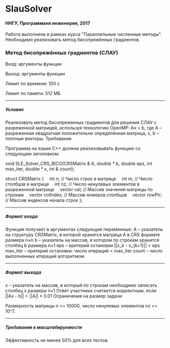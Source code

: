 # SlauSolver

#### ННГУ, Программаня инженерия, 2017 

Работа выполнена в рамках курса "Параллельные численные методы".
Необходимо реализовать метод бисопряжённых градиентов.

### Метод бисопряжённых градиентов (СЛАУ)

Вход: аргументы функции

Выход: аргументы функции

Лимит по времени: 100 c

Лимит по памяти: 512 МБ

---
##### Условие

Реализовать метод бисопряженных градиентов для решения СЛАУ с разреженной матрицей, используя технологию OpenMP: 
Ax = b, где A – разреженная квадратная положительно определённая матрица, x, b – плотные векторы. 
Требования

Программа на языке C++ должна реализовывать функцию со следующим заголовком:

void SLE_Solver_CRS_BICG(CRSMatrix & A, double * b, double eps, int max_iter, double * x, int & count);

struct CRSMatrix
{
 int n; // Число строк в матрице 
 int m; // Число столбцов в матрице 
 int nz; // Число ненулевых элементов в разреженной матрице 
 vector<double> val; // Массив значений матрицы по строкам 
 vector<int> colIndex; // Массив номеров столбцов 
 vector<int> rowPtr; // Массив индексов начала строк 
};

---
##### Формат входа

Функция получает в аргументах следующие переменные:
A – указатель на структуру CRSMatrix, в которой хранится матрица A в CRS формате размера n×n
b – указатель на массив, в котором по строкам хранится столбец b размера n×1
eps – критерий остановки ||x_k - x_{k+1}|| < eps
max_iter – критерий остановки: число итераций < max_iter
count – число выполненных итераций алгоритмом

---
##### Формат выхода

x – указатель на массив, в который по строкам необходимо записать столбец x размера n×1
Ответ участника считается корректным, если ||Ax - b|| < ||A|| * 0.01
Ограничения на размер задачи

Размерность матрицы n <= 10000, число ненулевых элементов nz <= 10^7.

---
##### Требования к масштабируемости

Эффективность не менее 50% для всех тестов.
